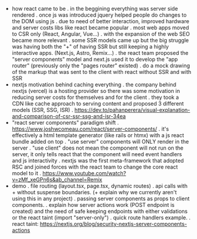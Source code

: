 - how react came to be
  . in the beggining everything was server side rendered
  . once js was introduced jquery helped people do changes to the DOM using js
  . due to need of better interaction, improved hardware and server costs libs like react became popular
  . most web apps moved to CSR only (React, Angular, Vue...)
  . with the expansion of the web SEO became more relevant
  . some SSR models came up but the big struggle was having both the "+" of having SSR but still keeping a highly interactive apps. (Next.js, Astro, Remix...)
  . the react team proposed the "server components" model and next.js used it to develop the "app router" (previously only the "pages router" existed)
  . do a mock drawing of the markup that was sent to the client with react without SSR and with SSR
- nextjs motivation behind caching everything
  . the company behind nextjs (vercel) is a hosting provider so there was some motivation in reducing server costs for themselves and for the client
  . they took a CDN like cache approach to serving content and proposed 3 different models (SSR, SSG, ISR)
  . https://dev.to/pahanperera/visual-explanation-and-comparison-of-csr-ssr-ssg-and-isr-34ea
- "react server components" paradigm shift
  . https://www.joshwcomeau.com/react/server-components/
  . it's effectively a html template generator (like rails or htmx) with a js react bundle added on top
  . "use server" components will ONLY render in the server
  . "use client" does not mean the component will not run on the server, it only tells react that the component will need event handlers and js interactivity
  . nextjs was the first meta-framework that adopted RSC and joined forces with the react team to change the core react model to it
  . https://www.youtube.com/watch?v=zMf_xeGPn6s&ab_channel=Remix
- demo
  . file routing (layout.tsx, page.tsx, dynamic routes)
  . api calls with + without suspense boundaries. (+ explain why we currently aren't using this in any project)
  . passing server components as props to client components.
  . explain how server actions work (POST endpoint is created) and the need of safe keeping endpoints with either validations or the react taint (import "server-only")
  . quick route handlers example.
  . react taint: https://nextjs.org/blog/security-nextjs-server-components-actions
